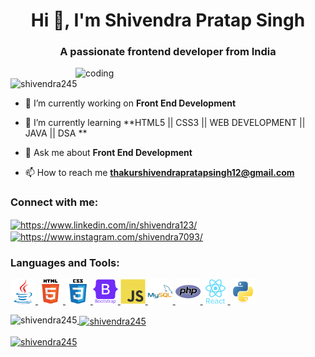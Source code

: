 <h1 align="center">Hi 👋, I'm Shivendra Pratap Singh</h1>
<h3 align="center">A passionate frontend developer from India</h3>
<img align = "right" alt = "coding" width = "400px" src = "https://cdn.dribbble.com/users/32897/screenshots/3564812/1.gif" >

<p align="left"> <img src="https://komarev.com/ghpvc/?username=shivendra245&label=Profile%20views&color=0e75b6&style=flat" alt="shivendra245" /> </p>

- 🔭 I’m currently working on **Front End Development**

- 🌱 I’m currently learning **HTML5 || CSS3 || WEB DEVELOPMENT || JAVA || DSA **

- 💬 Ask me about **Front End Development**

- 📫 How to reach me **thakurshivendrapratapsingh12@gmail.com**

<h3 align="left">Connect with me:</h3>
<p align="left">
<a href="https://linkedin.com/in/https://www.linkedin.com/in/shivendra123/" target="blank"><img align="center" src="https://raw.githubusercontent.com/rahuldkjain/github-profile-readme-generator/master/src/images/icons/Social/linked-in-alt.svg" alt="https://www.linkedin.com/in/shivendra123/" height="30" width="40" /></a>
<a href="https://instagram.com/https://www.instagram.com/shivendra7093/" target="blank"><img align="center" src="https://raw.githubusercontent.com/rahuldkjain/github-profile-readme-generator/master/src/images/icons/Social/instagram.svg" alt="https://www.instagram.com/shivendra7093/" height="30" width="40" /></a>
</p>

<h3 align="left">Languages and Tools:</h3>
<p align="left"> <a href="https://getbootstrap.com" target="_blank" rel="noreferrer"><img src="https://raw.githubusercontent.com/devicons/devicon/master/icons/java/java-original.svg" alt="java" width="40" height="40"/> </a> <a href="https://developer.mozilla.org/en-US/docs/Web/JavaScript" target="_blank" rel="noreferrer"> <img src="https://raw.githubusercontent.com/devicons/devicon/master/icons/html5/html5-original-wordmark.svg" alt="html5" width="40" height="40"/> </a> <a href="https://www.java.com" target="_blank" rel="noreferrer">  <img src="https://raw.githubusercontent.com/devicons/devicon/master/icons/css3/css3-original-wordmark.svg" alt="css3" width="40" height="40"/> </a> <a href="https://www.w3.org/html/" target="_blank" rel="noreferrer"> <img src="https://raw.githubusercontent.com/devicons/devicon/master/icons/bootstrap/bootstrap-plain-wordmark.svg" alt="bootstrap" width="40" height="40"/> </a> <a href="https://www.w3schools.com/cpp/" target="_blank" rel="noreferrer"> <img src="https://raw.githubusercontent.com/devicons/devicon/master/icons/javascript/javascript-original.svg" alt="javascript" width="40" height="40"/> </a> <a href="https://www.mysql.com/" target="_blank" rel="noreferrer"> <img src="https://raw.githubusercontent.com/devicons/devicon/master/icons/mysql/mysql-original-wordmark.svg" alt="mysql" width="40" height="40"/> </a> <a href="https://www.php.net" target="_blank" rel="noreferrer"> <img src="https://raw.githubusercontent.com/devicons/devicon/master/icons/php/php-original.svg" alt="php" width="40" height="40"/> </a> <a href="https://www.python.org" target="_blank" rel="noreferrer">  <img src="https://raw.githubusercontent.com/devicons/devicon/master/icons/react/react-original-wordmark.svg" alt="react" width="40" height="40"/> </a> <img src="https://raw.githubusercontent.com/devicons/devicon/master/icons/python/python-original.svg" alt="python" width="40" height="40"/> </a> <a href="https://reactjs.org/" target="_blank" rel="noreferrer"></p>

<p><img align="left" src="https://github-readme-stats.vercel.app/api/top-langs?username=shivendra245&show_icons=true&locale=en&layout=compact" alt="shivendra245" /></p>

<p>&nbsp;<img align="center" src="https://github-readme-stats.vercel.app/api?username=shivendra245&show_icons=true&locale=en" alt="shivendra245" /></p>

<p><img align="center" src="https://github-readme-streak-stats.herokuapp.com/?user=shivendra245&" alt="shivendra245" /></p>
